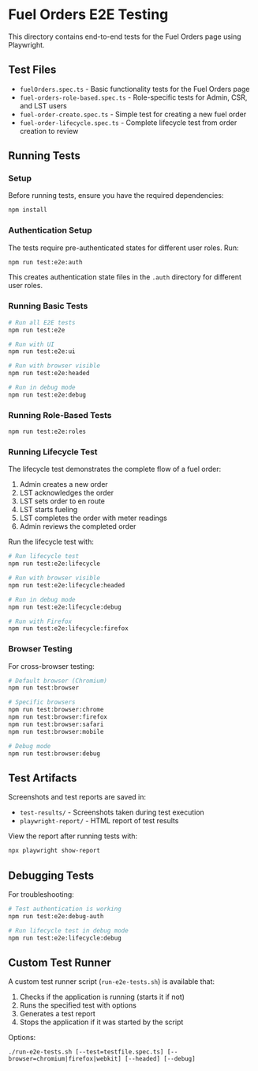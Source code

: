 # Fuel Orders E2E Testing

This directory contains end-to-end tests for the Fuel Orders page using Playwright.

## Test Files

- `fuelOrders.spec.ts` - Basic functionality tests for the Fuel Orders page
- `fuel-orders-role-based.spec.ts` - Role-specific tests for Admin, CSR, and LST users
- `fuel-order-create.spec.ts` - Simple test for creating a new fuel order
- `fuel-order-lifecycle.spec.ts` - Complete lifecycle test from order creation to review

## Running Tests

### Setup

Before running tests, ensure you have the required dependencies:

```bash
npm install
```

### Authentication Setup

The tests require pre-authenticated states for different user roles. Run:

```bash
npm run test:e2e:auth
```

This creates authentication state files in the `.auth` directory for different user roles.

### Running Basic Tests

```bash
# Run all E2E tests
npm run test:e2e

# Run with UI
npm run test:e2e:ui

# Run with browser visible
npm run test:e2e:headed

# Run in debug mode
npm run test:e2e:debug
```

### Running Role-Based Tests

```bash
npm run test:e2e:roles
```

### Running Lifecycle Test

The lifecycle test demonstrates the complete flow of a fuel order:

1. Admin creates a new order
2. LST acknowledges the order
3. LST sets order to en route
4. LST starts fueling
5. LST completes the order with meter readings
6. Admin reviews the completed order

Run the lifecycle test with:

```bash
# Run lifecycle test
npm run test:e2e:lifecycle

# Run with browser visible
npm run test:e2e:lifecycle:headed

# Run in debug mode
npm run test:e2e:lifecycle:debug

# Run with Firefox
npm run test:e2e:lifecycle:firefox
```

### Browser Testing

For cross-browser testing:

```bash
# Default browser (Chromium)
npm run test:browser

# Specific browsers
npm run test:browser:chrome
npm run test:browser:firefox
npm run test:browser:safari
npm run test:browser:mobile

# Debug mode
npm run test:browser:debug
```

## Test Artifacts

Screenshots and test reports are saved in:

- `test-results/` - Screenshots taken during test execution
- `playwright-report/` - HTML report of test results

View the report after running tests with:

```bash
npx playwright show-report
```

## Debugging Tests

For troubleshooting:

```bash
# Test authentication is working
npm run test:e2e:debug-auth

# Run lifecycle test in debug mode
npm run test:e2e:lifecycle:debug
```

## Custom Test Runner

A custom test runner script (`run-e2e-tests.sh`) is available that:

1. Checks if the application is running (starts it if not)
2. Runs the specified test with options
3. Generates a test report
4. Stops the application if it was started by the script

Options:
```
./run-e2e-tests.sh [--test=testfile.spec.ts] [--browser=chromium|firefox|webkit] [--headed] [--debug]
``` 